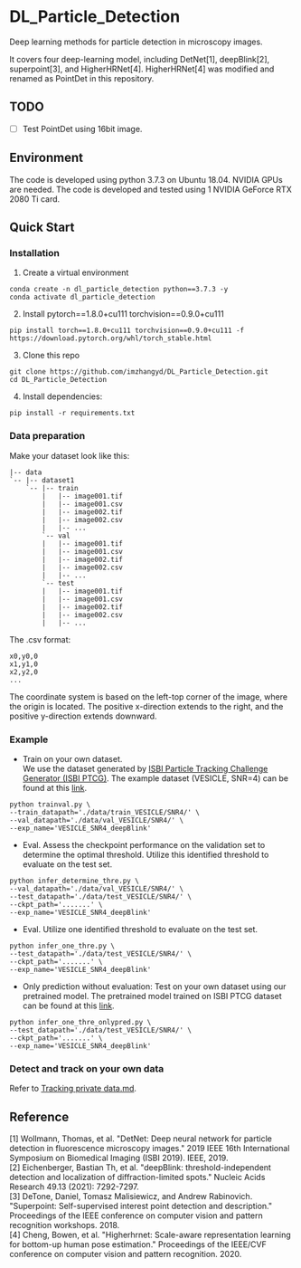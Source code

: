 # DL_Particle_Detection
Deep learning methods for particle detection in microscopy images.

It covers four deep-learning model, including DetNet[1], deepBlink[2], superpoint[3], and HigherHRNet[4]. HigherHRNet[4] was modified and renamed as PointDet in this repository.

## TODO
- [ ] Test PointDet using 16bit image.


## Environment
The code is developed using python 3.7.3 on Ubuntu 18.04. NVIDIA GPUs are needed. The code is developed and tested using 1 NVIDIA GeForce RTX 2080 Ti card.
## Quick Start
### Installation
1. Create a virtual environment
```
conda create -n dl_particle_detection python==3.7.3 -y
conda activate dl_particle_detection
```
2. Install pytorch==1.8.0+cu111 torchvision==0.9.0+cu111
```
pip install torch==1.8.0+cu111 torchvision==0.9.0+cu111 -f https://download.pytorch.org/whl/torch_stable.html
```
3. Clone this repo
```
git clone https://github.com/imzhangyd/DL_Particle_Detection.git
cd DL_Particle_Detection
```
4. Install dependencies:
 ```
 pip install -r requirements.txt
 ```

### Data preparation
Make your dataset look like this:
```
|-- data
`-- |-- dataset1
    `-- |-- train
        |   |-- image001.tif
        |   |-- image001.csv
        |   |-- image002.tif
        |   |-- image002.csv
        |   |-- ...
        `-- val
        |   |-- image001.tif
        |   |-- image001.csv
        |   |-- image002.tif
        |   |-- image002.csv
        |   |-- ...
        `-- test
        |   |-- image001.tif
        |   |-- image001.csv
        |   |-- image002.tif
        |   |-- image002.csv
        |   |-- ...
```
The .csv format:
```
x0,y0,0
x1,y1,0
x2,y2,0
...
```
The coordinate system is based on the left-top corner of the image, where the origin is located. The positive x-direction extends to the right, and the positive y-direction extends downward.

### Example
- Train on your own dataset.  
We use the dataset generated by [ISBI Particle Tracking Challenge Generator (ISBI PTCG)](https://icy.bioimageanalysis.org/plugin/isbi-challenge-tracking-benchmark-generator/). The example dataset (VESICLE, SNR=4) can be found at  this [link](https://drive.google.com/drive/folders/1tCSGMq3c6st5XpwrgJ_nWVPWJPHj02ku?usp=sharing).
```
python trainval.py \
--train_datapath='./data/train_VESICLE/SNR4/' \
--val_datapath='./data/val_VESICLE/SNR4/' \
--exp_name='VESICLE_SNR4_deepBlink'

```
- Eval. Assess the checkpoint performance on the validation set to determine the optimal threshold. Utilize this identified threshold to evaluate on the test set.
```
python infer_determine_thre.py \
--val_datapath='./data/val_VESICLE/SNR4/' \
--test_datapath='./data/test_VESICLE/SNR4/' \
--ckpt_path='.......' \
--exp_name='VESICLE_SNR4_deepBlink'
```
- Eval. Utilize one identified threshold to evaluate on the test set.
```
python infer_one_thre.py \
--test_datapath='./data/test_VESICLE/SNR4/' \
--ckpt_path='.......' \
--exp_name='VESICLE_SNR4_deepBlink'
```
- Only prediction without evaluation: Test on your own dataset using our pretrained model. 
The pretrained model trained on ISBI PTCG dataset can be found at this [link](https://drive.google.com/drive/folders/1W93aOc_rCUnCS4D1ZFBSN4YJa-va-8hN?usp=sharing).
```
python infer_one_thre_onlypred.py \
--test_datapath='./data/test_VESICLE/SNR4/' \
--ckpt_path='.......' \
--exp_name='VESICLE_SNR4_deepBlink'
```

### Detect and track on your own data
Refer to [Tracking private data.md](https://github.com/imzhangyd/MoTT/blob/main/Tracking%20private%20data.md).

## Reference
[1] Wollmann, Thomas, et al. "DetNet: Deep neural network for particle detection in fluorescence microscopy images." 2019 IEEE 16th International Symposium on Biomedical Imaging (ISBI 2019). IEEE, 2019.  
[2] Eichenberger, Bastian Th, et al. "deepBlink: threshold-independent detection and localization of diffraction-limited spots." Nucleic Acids Research 49.13 (2021): 7292-7297.  
[3] DeTone, Daniel, Tomasz Malisiewicz, and Andrew Rabinovich. "Superpoint: Self-supervised interest point detection and description." Proceedings of the IEEE conference on computer vision and pattern recognition workshops. 2018.   
[4] Cheng, Bowen, et al. "Higherhrnet: Scale-aware representation learning for bottom-up human pose estimation." Proceedings of the IEEE/CVF conference on computer vision and pattern recognition. 2020.
